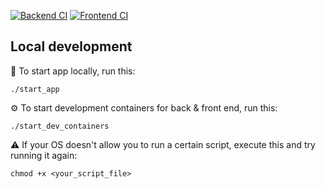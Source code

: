 [![Backend CI](https://github.com/Gia-Corp/TheMovieProject/actions/workflows/backend_ci.yml/badge.svg?branch=master)](https://github.com/Gia-Corp/TheMovieProject/actions/workflows/backend_ci.yml)
[![Frontend CI](https://github.com/Gia-Corp/TheMovieProject/actions/workflows/frontend_ci.yml/badge.svg?branch=master)](https://github.com/Gia-Corp/TheMovieProject/actions/workflows/frontend_ci.yml)

## Local development

🚀 To start app locally, run this:

```
./start_app
```

⚙️ To start development containers for back & front end, run this:

```
./start_dev_containers
```
⚠️ If your OS doesn't allow you to run a certain script, execute this and try running it again:

```
chmod +x <your_script_file>
```